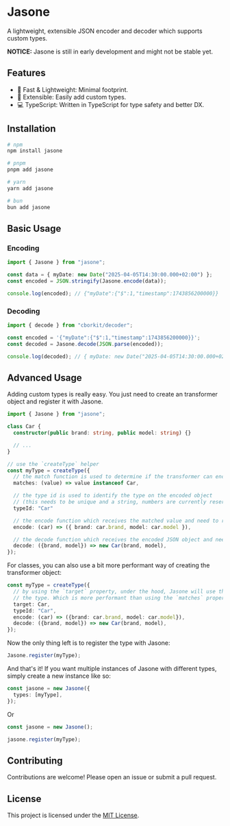# Jasone

A lightweight, extensible JSON encoder and decoder which supports custom types.

**NOTICE:** Jasone is still in early development and might not be stable yet.

## Features

- 🚀 Fast & Lightweight: Minimal footprint.
- 🔌 Extensible: Easily add custom types.
- 💻 TypeScript: Written in TypeScript for type safety and better DX.

## Installation

```bash
# npm
npm install jasone

# pnpm
pnpm add jasone

# yarn
yarn add jasone

# bun
bun add jasone
```

## Basic Usage

### Encoding

```ts
import { Jasone } from "jasone";

const data = { myDate: new Date("2025-04-05T14:30:00.000+02:00") };
const encoded = JSON.stringify(Jasone.encode(data));

console.log(encoded); // {"myDate":{"$":1,"timestamp":1743856200000}}
```

### Decoding

```ts
import { decode } from "cborkit/decoder";

const encoded = '{"myDate":{"$":1,"timestamp":1743856200000}}';
const decoded = Jasone.decode(JSON.parse(encoded));

console.log(decoded); // { myDate: new Date("2025-04-05T14:30:00.000+02:00") }
```

## Advanced Usage

Adding custom types is really easy. You just need to create an transformer object and register it with Jasone.

```ts
import { Jasone } from "jasone";

class Car {
  constructor(public brand: string, public model: string) {}

  // ...
}

// use the `createType` helper
const myType = createType({
  // the match function is used to determine if the transformer can encode the given value
  matches: (value) => value instanceof Car,

  // the type id is used to identify the type on the encoded object
  // (this needs to be unique and a string, numbers are currently reserved for built-in types)
  typeId: "Car"

  // the encode function which receives the matched value and need to return an valid JSON object
  encode: (car) => ({ brand: car.brand, model: car.model }),

  // the decode function which receives the encoded JSON object and needs to return a original value
  decode: ({brand, model}) => new Car(brand, model),
});
```

For classes, you can also use a bit more performant way of creating the transformer object:

```ts
const myType = createType({
  // by using the `target` property, under the hood, Jasone will use the constructor to match
  // the type. Which is more performant than using the `matches` property.
  target: Car,
  typeId: "Car",
  encode: (car) => ({brand: car.brand, model: car.model}),
  decode: ({brand, model}) => new Car(brand, model),
});
```

Now the only thing left is to register the type with Jasone:

```ts
Jasone.register(myType);
```

And that's it! If you want multiple instances of Jasone with different types, simply create a new instance like so:

```ts
const jasone = new Jasone({
  types: [myType],
});
```

Or

```ts
const jasone = new Jasone();

jasone.register(myType);
```

## Contributing

Contributions are welcome! Please open an issue or submit a pull request.

## License

This project is licensed under the [MIT License](./LICENSE).
